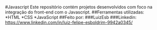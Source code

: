 #Javascript Este repositório contém projetos desenvolvidos com foco na integração do front-end com o Javascript.
##Ferramentas utilizadas:
*HTML
*CSS
*JavaScript
##Feito por:
###LuizEsb
###Linkedin: https://www.linkedin.com/in/luiz-felipe-esboldrim-9942a0345/
